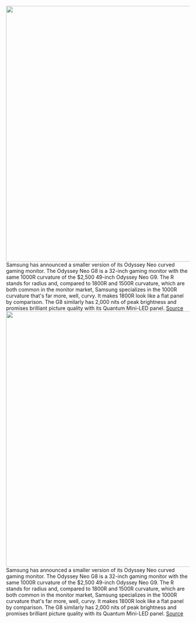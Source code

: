 <img src='https://cdn.vox-cdn.com/thumbor/n0SFV18y387UurXfHDtxo7QVN0o=/0x0:4757x3171/1200x800/filters:focal(1999x1206:2759x1966)/cdn.vox-cdn.com/uploads/chorus_image/image/70338913/odysseyneog8.0.jpg' width='700px' /><br/>
Samsung has announced a smaller version of its Odyssey Neo curved gaming monitor. The Odyssey Neo G8 is a 32-inch gaming monitor with the same 1000R curvature of the $2,500 49-inch Odyssey Neo G9. The R stands for radius and, compared to 1800R and 1500R curvature, which are both common in the monitor market, Samsung specializes in the  1000R curvature that's far more, well, curvy. It makes 1800R look like a flat panel by comparison. The G8 similarly has 2,000 nits of peak brightness and promises brilliant picture quality with its Quantum Mini-LED panel.
<a href='https://www.theverge.com/2022/1/2/22860012/samsung-odyssey-neo-g8-4k-240hz-refresh-rate-monitor-mini-led-specs'> Source <a/><img src='https://cdn.vox-cdn.com/thumbor/n0SFV18y387UurXfHDtxo7QVN0o=/0x0:4757x3171/1200x800/filters:focal(1999x1206:2759x1966)/cdn.vox-cdn.com/uploads/chorus_image/image/70338913/odysseyneog8.0.jpg' width='700px' /><br/>
Samsung has announced a smaller version of its Odyssey Neo curved gaming monitor. The Odyssey Neo G8 is a 32-inch gaming monitor with the same 1000R curvature of the $2,500 49-inch Odyssey Neo G9. The R stands for radius and, compared to 1800R and 1500R curvature, which are both common in the monitor market, Samsung specializes in the  1000R curvature that's far more, well, curvy. It makes 1800R look like a flat panel by comparison. The G8 similarly has 2,000 nits of peak brightness and promises brilliant picture quality with its Quantum Mini-LED panel.
<a href='https://www.theverge.com/2022/1/2/22860012/samsung-odyssey-neo-g8-4k-240hz-refresh-rate-monitor-mini-led-specs'> Source <a/>